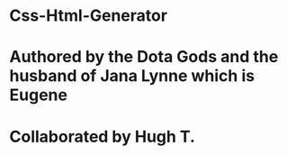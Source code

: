 # Css-Html-Generator

# Authored by the Dota Gods and the husband of Jana Lynne which is Eugene
# Collaborated by Hugh T.
#